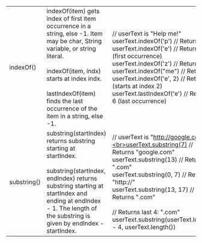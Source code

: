 |   |   |   |
|---|---|---|
|indexOf()|indexOf(item) gets index of first item occurrence in a string, else -1. Item may be char, String variable, or string literal.  <br>  <br>indexOf(item, indx) starts at index indx.  <br>  <br>lastIndexOf(item) finds the last occurrence of the item in a string, else -1.|// userText is "Help me!"<br>userText.indexOf('p')     // Returns 3 <br>userText.indexOf('e')     // Returns 1 (first occurrence) <br>userText.indexOf('z')     // Returns -1 <br>userText.indexOf("me")    // Returns 5<br>userText.indexOf('e', 2)  // Returns 6 (starts at index 2)<br>userText.lastIndexOf('e') // Returns 6 (last occurrence)|
|substring()|substring(startIndex) returns substring starting at startIndex.  <br>  <br>substring(startIndex, endIndex) returns substring starting at startIndex and ending at endIndex - 1. The length of the substring is given by endIndex - startIndex.|// userText is "http://google.com"<br>userText.substring(7)      // Returns "google.com"<br>userText.substring(13)     // Returns ".com"<br>userText.substring(0, 7)   // Returns "http://"<br>userText.substring(13, 17) // Returns ".com"<br><br>// Returns last 4: ".com"<br>userText.substring(userText.length() - 4, userText.length())|